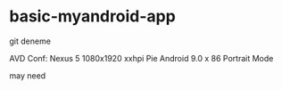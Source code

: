 # basic-myandroid-app
git deneme


AVD Conf: 
Nexus 5 
	1080x1920 xxhpi 
			Pie Android 9.0 x 86 
						Portrait Mode 

may need
